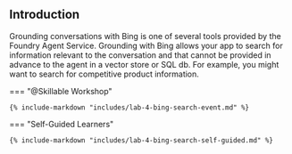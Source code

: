 ## Introduction

Grounding conversations with Bing is one of several tools provided by the Foundry Agent Service. Grounding with Bing allows your app to search for information relevant to the conversation and that cannot be provided in advance to the agent in a vector store or SQL db. For example, you might want to search for competitive product information.

=== "@Skillable Workshop"

    {% include-markdown "includes/lab-4-bing-search-event.md" %}

=== "Self-Guided Learners"

    {% include-markdown "includes/lab-4-bing-search-self-guided.md" %}
